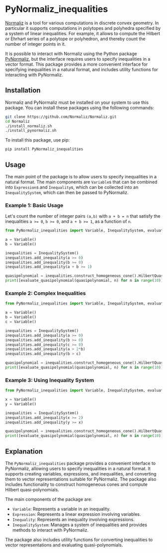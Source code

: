 # PyNormaliz_inequalities

[Normaliz](https://github.com/Normaliz/Normaliz) is a tool for various computations in discrete convex geometry. In particular it supports computations in polytopes and polyhedra specified by a system of linear inequalities.
For example, it allows to compute the Hilbert or Ehrhart series of a polytope or polyhedron, and thereby count the number of integer points in it.

It is possible to interact with Normaliz using the Python package [PyNormaliz](https://github.com/Normaliz/PyNormaliz), but the interface requires users to specify inequalities in a vector format. 
This package provides a more convenient interface for specifying inequalities in a natural format, and includes utility functions for interacting with PyNormaliz.

## Installation

Normaliz and PyNormaliz must be installed on your system to use this package. You can install these packages using the following commands:

```sh
git clone https://github.com/Normaliz/Normaliz.git
cd Normaliz
./install_normaliz.sh
./install_pynormaliz.sh
```

To install this package, use pip:

```sh
pip install PyNormaliz_inequalities
```

## Usage

The main point of the package is to allow users to specify inequalities in a natural format.
The main components are `Variable`s that can be combined into `Expression`s and `Inequality`s, which can be collected into an `InequalitySystem`, which can then be passed to PyNormaliz.

### Example 1: Basic Usage

Let's count the number of integer pairs `(a,b)` with `a + b = n` that satisfy the inequalities `a >= 0`, `b >= 0`, and `a + b >= 1`, as a function of `n`.

```python
from PyNormaliz_inequalities import Variable, InequalitySystem, evaluate_quasipolynomial

a = Variable()
b = Variable()

inequalities = InequalitySystem()
inequalities.add_inequality(a >= 0)
inequalities.add_inequality(b >= 0)
inequalities.add_inequality(a + b >= 1)

quasipolynomial = inequalities.construct_homogeneous_cone().HilbertQuasiPolynomial()
print([evaluate_quasipolynomial(quasipolynomial, n) for n in range(10)])
```

### Example 2: Complex Inequalities

```python
from PyNormaliz_inequalities import Variable, InequalitySystem, evaluate_quasipolynomial

a = Variable()
b = Variable()
c = Variable()

inequalities = InequalitySystem()
inequalities.add_inequality(a >= 0)
inequalities.add_inequality(b >= 0)
inequalities.add_inequality(c >= 0)
inequalities.add_inequality(a > 2*b)
inequalities.add_inequality(b > c)

quasipolynomial = inequalities.construct_homogeneous_cone().HilbertQuasiPolynomial()
print([evaluate_quasipolynomial(quasipolynomial, n) for n in range(10)])
```

### Example 3: Using Inequality System

```python
from PyNormaliz_inequalities import Variable, InequalitySystem, evaluate_quasipolynomial

x = Variable()
y = Variable()

inequalities = InequalitySystem()
inequalities.add_inequality(x >= 2)
inequalities.add_inequality(y >= x)

quasipolynomial = inequalities.construct_homogeneous_cone().HilbertQuasiPolynomial()
print([evaluate_quasipolynomial(quasipolynomial, n) for n in range(10)])
```

## Explanation

The `PyNormaliz_inequalities` package provides a convenient interface to PyNormaliz, allowing users to specify inequalities in a natural format. It supports creating variables, expressions, and inequalities, and converting them to vector representations suitable for PyNormaliz. The package also includes functionality to construct homogeneous cones and compute Hilbert quasi-polynomials.

The main components of the package are:

- `Variable`: Represents a variable in an inequality.
- `Expression`: Represents a linear expression involving variables.
- `Inequality`: Represents an inequality involving expressions.
- `InequalitySystem`: Manages a system of inequalities and provides methods to interact with PyNormaliz.

The package also includes utility functions for converting inequalities to vector representations and evaluating quasi-polynomials.
